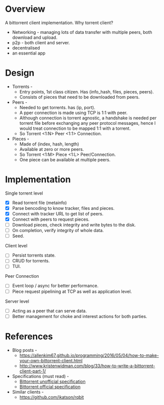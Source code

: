 # Overview
A bittorrent client implementation. Why torrent client? 
- Networking - managing lots of data transfer with multiple peers, both download and upload.
- p2p - both client and server.
- decentralised
- an essential app

# Design
- Torrents -
  - Entry points, 1st class citizen. Has (info_hash, files, pieces, peers).
  - Consists of pieces that need to be downloaded from peers.
- Peers -
  - Needed to get torrents. has (ip, port).
  - A pper connection is made using TCP is 1:1 with peer.
  - Although connection is torrent agnostic, a handshake is needed per torrent file before exchanging any peer protocol messages, hence I would treat connection to be mapped 1:1 with a torrent.
  - So Torrent <1:N> Peer <1:1> Connection.
- Pieces -
  - Made of (index, hash, length)
  - Available at zero or more peers.
  - So Torrent <1:M> Piece <1:L> Peer/Connection.
  - One piece can be available at multiple peers.

# Implementation
Single torrent level
- [x] Read torrent file (metainfo)
- [x] Parse bencoding to know tracker, files and pieces.
- [x] Connect with tracker URL to get list of peers.
- [x] Connect with peers to request pieces.
- [ ] Download pieces, check integrity and write bytes to the disk.
- [ ] On completion, verify integrity of whole data.
- [ ] Seed.

Client level
- [ ] Persist torrents state.
- [ ] CRUD for torrents.
- [ ] TUI.

Peer Connection
- [ ] Event loop / async for better performance.
- [ ] Piece request pipelining at TCP as well as application level.

Server level
- [ ] Acting as a peer that can serve data.
- [ ] Better management for choke and interest actions for both parties.

# References
- Blog posts -
  - https://allenkim67.github.io/programming/2016/05/04/how-to-make-your-own-bittorrent-client.html
  - http://www.kristenwidman.com/blog/33/how-to-write-a-bittorrent-client-part-1/
- Specifications (must read) -
  - [Bittorrent unofficial specification](https://wiki.theory.org/BitTorrentSpecification#Identification)
  - [Bittorrent official specification](http://bittorrent.org/beps/bep_0003.html)
- Similar clients -
  - https://github.com/ikatson/rqbit

